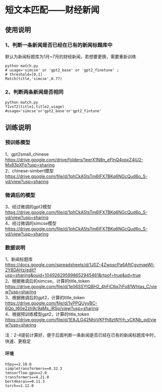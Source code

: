 # 短文本匹配——财经新闻
## 使用说明
### 1、判断一条新闻是否已经在已有的新闻标题库中
默认为新闻标题库为1月~7月的财经新闻，若想要更换，需要重新训练
```
python match.py
# usage='simcse' or 'gpt2_base' or 'gpt2_finetune' ;
# threshold=[0,1]
Match(title,'simcse',0.77)
```

### 2、判断两条新闻是否相同
```
python match.py
T1vsT2(title1,title2,usage) #usage='simcse'or'gpt2_base'or'gpt2_fintune'
```

## 训练说明


### 预训练模型
1、gpt2small_chinese  
https://drive.google.com/drive/folders/1eerX1N8n_eFlnQ4xpxZ4iU2-Mx83pXFp?usp=sharing  
2、chinese-simbert模型  
https://drive.google.com/file/d/1phCkA5tsTm6IFX7BKq6NGcQud6o_S-yd/view?usp=sharing

### 微调后的模型
3、经过微调的gpt2模型  
https://drive.google.com/file/d/1phCkA5tsTm6IFX7BKq6NGcQud6o_S-yd/view?usp=sharing  
4、经过微调的simcse模型  
https://drive.google.com/file/d/1phCkA5tsTm6IFX7BKq6NGcQud6o_S-yd/view?usp=sharing

### 数据说明
1、新闻标题库  
https://docs.google.com/spreadsheets/d/1J0Z-4ZwpscPa6AftCgvmqeWl-2Y8DAHz/edit?usp=sharing&ouid=104926295998652945461&rtpof=true&sd=true  
2、根据微调后的simcse，计算的title_token  
https://drive.google.com/file/d/1e06SSYIQBH2_4hFiC6q7rFo81Whtas_C/view?usp=sharing  
3、根据微调后的gpt2，计算的title_token  
https://drive.google.com/file/d/1vPPQUyvBC-6Qp_t60e2zh9c9aMs_iRSp/view?usp=sharing  
4、根据预训练模型gpt2，计算的title_token  
https://drive.google.com/file/d/1E8JLG42NhiiVKFfh8ztNYrh_vCKNb_pd/view?usp=sharing  
 
 
注：2-4提前计算好，便于后面判断一条新闻是否已经在已有的新闻标题库中时，快速、更稳定
  

#### 环境
```
h5py==2.10.0
simpletransformers==0.32.3
tensorflow-gpu==2.0
transformers==4.21.0
bert4keras==0.11.3
torch==1.12.0
```
